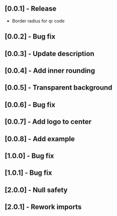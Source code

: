 ## [0.0.1] - Release

* Border radius for qr code

## [0.0.2] - Bug fix 

## [0.0.3] - Update description

## [0.0.4] - Add inner rounding

## [0.0.5] - Transparent background

## [0.0.6] - Bug fix

## [0.0.7] - Add logo to center

## [0.0.8] - Add example

## [1.0.0] - Bug fix

## [1.0.1] - Bug fix

## [2.0.0] - Null safety

## [2.0.1] - Rework imports